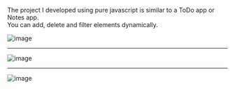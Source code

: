 The project I developed using pure javascript is similar to a ToDo app or Notes app. <br/>
You can add, delete and filter elements dynamically.

![image](https://github.com/user-attachments/assets/b0e2f2ba-11dc-46ee-bea2-7cbb0d3106a0)
<hr/>

![image](https://github.com/user-attachments/assets/8fdef547-b546-4c66-a6cb-9f26a28977a6)
<hr/>

![image](https://github.com/user-attachments/assets/b91c707c-4d93-4ea5-ae70-e273ee8450dc)
